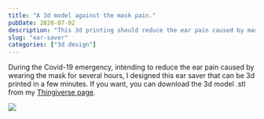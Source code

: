 ```yaml
---
title: "A 3d model against the mask pain."
pubDate: 2020-07-02
description: "This 3d printing should reduce the ear pain caused by mask."
slug: "ear-saver"
categories: ["3d design"]
---
```


During the Covid-19 emergency, intending to reduce the ear pain caused by wearing the mask for several hours, I designed this ear saver that can be 3d printed in a few minutes.
If you want, you can download the 3d model .stl from my [Thingiverse page](https://www.thingiverse.com/thing:4421036).

![](/uploads/ear-saver/Render1.png)
